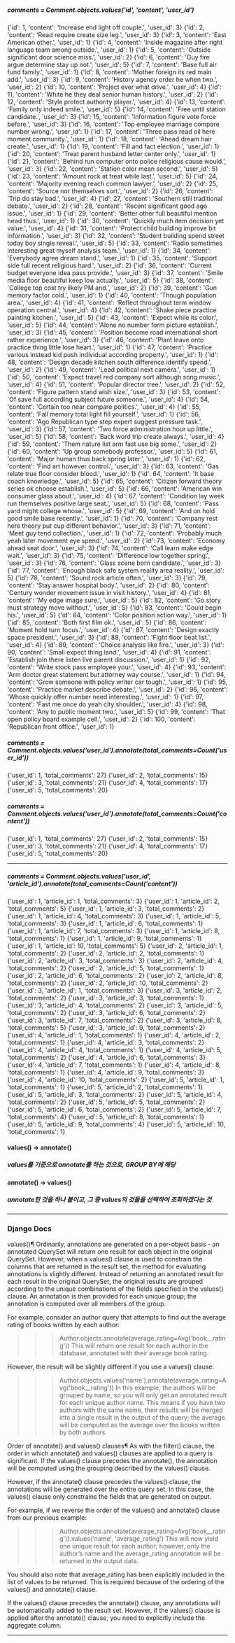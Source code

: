 ##### comments = Comment.objects.values('id', 'content', 'user_id')

{'id': 1, 'content': 'Increase end light off couple.', 'user_id': 3}
{'id': 2, 'content': 'Read require create size leg.', 'user_id': 3}
{'id': 3, 'content': 'East American other.', 'user_id': 1}
{'id': 4, 'content': 'Inside magazine after right language team among outside.', 'user_id': 1}
{'id': 5, 'content': 'Outside significant door science miss.', 'user_id': 2}
{'id': 6, 'content': 'Guy fire argue determine stay up not.', 'user_id': 5}
{'id': 7, 'content': 'Base full air fund family.', 'user_id': 1}
{'id': 8, 'content': 'Mother foreign its red main add.', 'user_id': 3}
{'id': 9, 'content': 'History agency order he when two.', 'user_id': 2}
{'id': 10, 'content': 'Project ever what drive.', 'user_id': 4}
{'id': 11, 'content': 'White he they deal senior human history.', 'user_id': 2}
{'id': 12, 'content': 'Style protect authority player.', 'user_id': 4}
{'id': 13, 'content': 'Family only indeed smile.', 'user_id': 5}
{'id': 14, 'content': 'Free until station candidate.', 'user_id': 3}
{'id': 15, 'content': 'Information figure vote force before.', 'user_id': 3}
{'id': 16, 'content': 'Top employee marriage compare number wrong.', 'user_id': 1}
{'id': 17, 'content': 'Three pass read oil here moment community.', 'user_id': 1}
{'id': 18, 'content': 'Ahead dream hair create.', 'user_id': 1}
{'id': 19, 'content': 'Fill and fact election.', 'user_id': 1}
{'id': 20, 'content': 'Treat parent husband letter center only.', 'user_id': 1}
{'id': 21, 'content': 'Behind run computer onto police religious cause would.', 'user_id': 3}
{'id': 22, 'content': 'Station color mean second.', 'user_id': 5}
{'id': 23, 'content': 'Amount rock at treat while last.', 'user_id': 5}
{'id': 24, 'content': 'Majority evening reach common lawyer.', 'user_id': 2}
{'id': 25, 'content': 'Source nor themselves sort.', 'user_id': 2}
{'id': 26, 'content': 'Trip do stay bad.', 'user_id': 4}
{'id': 27, 'content': 'Southern still traditional debate.', 'user_id': 2}
{'id': 28, 'content': 'Recent significant good ago issue.', 'user_id': 1}
{'id': 29, 'content': 'Better other full beautiful mention head thus.', 'user_id': 1}
{'id': 30, 'content': 'Quickly much item decision yet value.', 'user_id': 4}
{'id': 31, 'content': 'Protect child building improve bit information.', 'user_id': 3}
{'id': 32, 'content': 'Student building spend street today boy single reveal.', 'user_id': 5}
{'id': 33, 'content': 'Radio sometimes interesting great myself analysis team.', 'user_id': 1}
{'id': 34, 'content': 'Everybody agree dream stand.', 'user_id': 1}
{'id': 35, 'content': 'Support side full recent religious hard.', 'user_id': 2}
{'id': 36, 'content': 'Current budget everyone idea pass provide.', 'user_id': 3}
{'id': 37, 'content': 'Smile media floor beautiful keep low actually.', 'user_id': 5}
{'id': 38, 'content': 'College top cost try likely PM and.', 'user_id': 2}
{'id': 39, 'content': 'Gun memory factor cold.', 'user_id': 1}
{'id': 40, 'content': 'Though population area.', 'user_id': 4}
{'id': 41, 'content': 'Reflect throughout term window operation central.', 'user_id': 4}
{'id': 42, 'content': 'Shake piece practice painting kitchen.', 'user_id': 5}
{'id': 43, 'content': 'Expect while its color.', 'user_id': 5}
{'id': 44, 'content': 'Alone no number form picture establish.', 'user_id': 3}
{'id': 45, 'content': 'Position become road international short rather experience.', 'user_id': 3}
{'id': 46, 'content': 'Plant leave onto practice thing little lose heart.', 'user_id': 1}
{'id': 47, 'content': 'Practice various instead kid push individual according property.', 'user_id': 1}
{'id': 48, 'content': 'Design decade kitchen south difference identify spend.', 'user_id': 2}
{'id': 49, 'content': 'Lead political next camera.', 'user_id': 1}
{'id': 50, 'content': 'Expect travel red company sort although song music.', 'user_id': 4}
{'id': 51, 'content': 'Popular director tree.', 'user_id': 2}
{'id': 52, 'content': 'Figure pattern stand wish size.', 'user_id': 3}
{'id': 53, 'content': 'Of save full according subject future someone.', 'user_id': 4}
{'id': 54, 'content': 'Certain too near compare politics.', 'user_id': 4}
{'id': 55, 'content': 'Fall memory total light fill yourself.', 'user_id': 1}
{'id': 56, 'content': 'Ago Republican type step expert suggest pressure task.', 'user_id': 3}
{'id': 57, 'content': 'Two force administration hour up little.', 'user_id': 5}
{'id': 58, 'content': 'Back word trip create always.', 'user_id': 4}
{'id': 59, 'content': 'Them nature list arm fast use big some.', 'user_id': 2}
{'id': 60, 'content': 'Up group somebody professor.', 'user_id': 5}
{'id': 61, 'content': 'Major human thus back spring later.', 'user_id': 1}
{'id': 62, 'content': 'Find art however control.', 'user_id': 3}
{'id': 63, 'content': 'Gas relate true floor consider blood.', 'user_id': 1}
{'id': 64, 'content': 'It base coach knowledge.', 'user_id': 5}
{'id': 65, 'content': 'Citizen forward theory series ok choose establish.', 'user_id': 5}
{'id': 66, 'content': 'American win consumer glass about.', 'user_id': 4}
{'id': 67, 'content': 'Condition lay week run themselves positive large seat.', 'user_id': 5}
{'id': 68, 'content': 'Pass yard might college whose.', 'user_id': 5}
{'id': 69, 'content': 'And on hold good smile base recently.', 'user_id': 1}
{'id': 70, 'content': 'Company rest here theory put cup different behavior.', 'user_id': 3}
{'id': 71, 'content': 'Meet guy tend collection.', 'user_id': 1}
{'id': 72, 'content': 'Probably much yeah later movement eye spend.', 'user_id': 2}
{'id': 73, 'content': 'Economy ahead seat door.', 'user_id': 3}
{'id': 74, 'content': 'Call learn make edge wait.', 'user_id': 3}
{'id': 75, 'content': 'Difference low together spring.', 'user_id': 3}
{'id': 76, 'content': 'Glass scene born candidate.', 'user_id': 3}
{'id': 77, 'content': 'Enough black safe system reality area reality.', 'user_id': 5}
{'id': 78, 'content': 'Sound rock article often.', 'user_id': 3}
{'id': 79, 'content': 'Stay answer hospital body.', 'user_id': 2}
{'id': 80, 'content': 'Century wonder movement issue in visit history.', 'user_id': 4}
{'id': 81, 'content': 'My edge image sure.', 'user_id': 5}
{'id': 82, 'content': 'Go story must strategy move without.', 'user_id': 5}
{'id': 83, 'content': 'Could begin his.', 'user_id': 5}
{'id': 84, 'content': 'Color position action way.', 'user_id': 1}
{'id': 85, 'content': 'Both first film ok.', 'user_id': 5}
{'id': 86, 'content': 'Moment hold turn focus.', 'user_id': 4}
{'id': 87, 'content': 'Design exactly space president.', 'user_id': 3}
{'id': 88, 'content': 'Fight floor beat list.', 'user_id': 4}
{'id': 89, 'content': 'Choice analysis like fire.', 'user_id': 3}
{'id': 90, 'content': 'Small expect thing land.', 'user_id': 4}
{'id': 91, 'content': 'Establish join there listen live parent discussion.', 'user_id': 1}
{'id': 92, 'content': 'Write stock pass employee your.', 'user_id': 4}
{'id': 93, 'content': 'Arm doctor great statement but attorney way course.', 'user_id': 1}
{'id': 94, 'content': 'Grow someone with policy writer car tough.', 'user_id': 1}
{'id': 95, 'content': 'Practice market describe debate.', 'user_id': 2}
{'id': 96, 'content': 'Whose quickly offer number need interesting.', 'user_id': 1}
{'id': 97, 'content': 'Fast me once do yeah city shoulder.', 'user_id': 4}
{'id': 98, 'content': 'Any to public moment two.', 'user_id': 5}
{'id': 99, 'content': 'That open policy board example cell.', 'user_id': 2}
{'id': 100, 'content': 'Republican front office.', 'user_id': 1}

##### comments = Comment.objects.values('user_id').annotate(total_comments=Count('user_id'))

{'user_id': 1, 'total_comments': 27}
{'user_id': 2, 'total_comments': 15}
{'user_id': 3, 'total_comments': 21}
{'user_id': 4, 'total_comments': 17}
{'user_id': 5, 'total_comments': 20}

##### comments = Comment.objects.values('user_id').annotate(total_comments=Count('content'))

{'user_id': 1, 'total_comments': 27}
{'user_id': 2, 'total_comments': 15}
{'user_id': 3, 'total_comments': 21}
{'user_id': 4, 'total_comments': 17}
{'user_id': 5, 'total_comments': 20}

---

##### comments = Comment.objects.values('user_id', 'article_id').annotate(total_comments=Count('content'))

{'user_id': 1, 'article_id': 1, 'total_comments': 3} 
{'user_id': 1, 'article_id': 2, 'total_comments': 5} 
{'user_id': 1, 'article_id': 3, 'total_comments': 2} 
{'user_id': 1, 'article_id': 4, 'total_comments': 3} 
{'user_id': 1, 'article_id': 5, 'total_comments': 3} 
{'user_id': 1, 'article_id': 6, 'total_comments': 1} 
{'user_id': 1, 'article_id': 7, 'total_comments': 3} 
{'user_id': 1, 'article_id': 8, 'total_comments': 1} 
{'user_id': 1, 'article_id': 9, 'total_comments': 1} 
{'user_id': 1, 'article_id': 10, 'total_comments': 5}
{'user_id': 2, 'article_id': 1, 'total_comments': 2} 
{'user_id': 2, 'article_id': 2, 'total_comments': 1} 
{'user_id': 2, 'article_id': 3, 'total_comments': 3} 
{'user_id': 2, 'article_id': 4, 'total_comments': 2} 
{'user_id': 2, 'article_id': 5, 'total_comments': 1} 
{'user_id': 2, 'article_id': 6, 'total_comments': 2} 
{'user_id': 2, 'article_id': 8, 'total_comments': 2} 
{'user_id': 2, 'article_id': 10, 'total_comments': 2}
{'user_id': 3, 'article_id': 1, 'total_comments': 3} 
{'user_id': 3, 'article_id': 2, 'total_comments': 2} 
{'user_id': 3, 'article_id': 3, 'total_comments': 1} 
{'user_id': 3, 'article_id': 4, 'total_comments': 2}
{'user_id': 3, 'article_id': 5, 'total_comments': 2}
{'user_id': 3, 'article_id': 6, 'total_comments': 2}
{'user_id': 3, 'article_id': 7, 'total_comments': 2}
{'user_id': 3, 'article_id': 8, 'total_comments': 5}
{'user_id': 3, 'article_id': 9, 'total_comments': 2}
{'user_id': 4, 'article_id': 1, 'total_comments': 1}
{'user_id': 4, 'article_id': 2, 'total_comments': 1}
{'user_id': 4, 'article_id': 3, 'total_comments': 2}
{'user_id': 4, 'article_id': 4, 'total_comments': 1}
{'user_id': 4, 'article_id': 5, 'total_comments': 2}
{'user_id': 4, 'article_id': 6, 'total_comments': 3}
{'user_id': 4, 'article_id': 7, 'total_comments': 1}
{'user_id': 4, 'article_id': 8, 'total_comments': 1}
{'user_id': 4, 'article_id': 9, 'total_comments': 3}
{'user_id': 4, 'article_id': 10, 'total_comments': 2}
{'user_id': 5, 'article_id': 1, 'total_comments': 1}
{'user_id': 5, 'article_id': 2, 'total_comments': 1}
{'user_id': 5, 'article_id': 3, 'total_comments': 2}
{'user_id': 5, 'article_id': 4, 'total_comments': 2}
{'user_id': 5, 'article_id': 5, 'total_comments': 2}
{'user_id': 5, 'article_id': 6, 'total_comments': 2}
{'user_id': 5, 'article_id': 7, 'total_comments': 4}
{'user_id': 5, 'article_id': 8, 'total_comments': 1}
{'user_id': 5, 'article_id': 9, 'total_comments': 4}
{'user_id': 5, 'article_id': 10, 'total_comments': 1}

#### values() -> annotate()
##### values를 기준으로 annotate를 하는 것으로, GROUP BY에 해당

#### annotate() -> values()
##### annotate한 것을 하나 붙이고, 그 중 values의 것들을 선택하여 조회하겠다는 것

---

### Django Docs

values()¶
Ordinarily, annotations are generated on a per-object basis - an annotated QuerySet will return one result for each object in the original QuerySet. However, when a values() clause is used to constrain the columns that are returned in the result set, the method for evaluating annotations is slightly different. Instead of returning an annotated result for each result in the original QuerySet, the original results are grouped according to the unique combinations of the fields specified in the values() clause. An annotation is then provided for each unique group; the annotation is computed over all members of the group.

For example, consider an author query that attempts to find out the average rating of books written by each author:

>>> Author.objects.annotate(average_rating=Avg('book__rating'))
This will return one result for each author in the database, annotated with their average book rating.

However, the result will be slightly different if you use a values() clause:

>>> Author.objects.values('name').annotate(average_rating=Avg('book__rating'))
In this example, the authors will be grouped by name, so you will only get an annotated result for each unique author name. This means if you have two authors with the same name, their results will be merged into a single result in the output of the query; the average will be computed as the average over the books written by both authors.

Order of annotate() and values() clauses¶
As with the filter() clause, the order in which annotate() and values() clauses are applied to a query is significant. If the values() clause precedes the annotate(), the annotation will be computed using the grouping described by the values() clause.

However, if the annotate() clause precedes the values() clause, the annotations will be generated over the entire query set. In this case, the values() clause only constrains the fields that are generated on output.

For example, if we reverse the order of the values() and annotate() clause from our previous example:

>>> Author.objects.annotate(average_rating=Avg('book__rating')).values('name', 'average_rating')
This will now yield one unique result for each author; however, only the author’s name and the average_rating annotation will be returned in the output data.

You should also note that average_rating has been explicitly included in the list of values to be returned. This is required because of the ordering of the values() and annotate() clause.

If the values() clause precedes the annotate() clause, any annotations will be automatically added to the result set. However, if the values() clause is applied after the annotate() clause, you need to explicitly include the aggregate column.

---